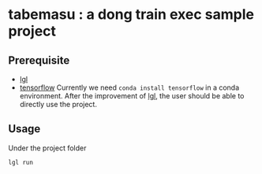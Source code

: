 # tabemasu : a dong train exec sample project
## Prerequisite
- [lgl](https://github.com/libgirlenterprise/lgl)
- [tensorflow](https://www.tensorflow.org)
Currently we need ```conda install tensorflow``` in a conda environment.
After the improvement of [lgl](https://github.com/libgirlenterprise/lgl), the user should be able to directly use the project.

## Usage
Under the project folder
```sh
lgl run
```
